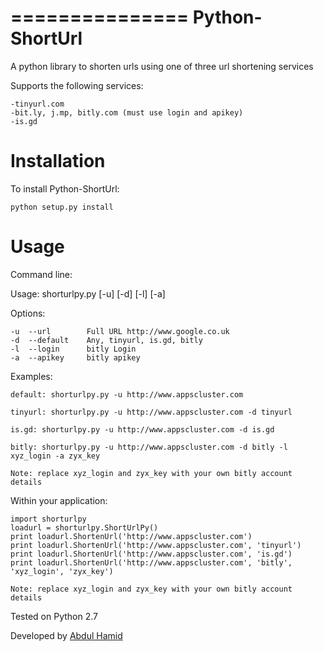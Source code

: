 
===============
Python-ShortUrl
===============

A python library to shorten urls using one of three url shortening services

Supports the following services:

    -tinyurl.com
    -bit.ly, j.mp, bitly.com (must use login and apikey)
    -is.gd

Installation
============

To install Python-ShortUrl:

    python setup.py install

Usage
=====

Command line:

Usage: shorturlpy.py [-u] [-d] [-l] [-a]

Options:

    -u  --url        Full URL http://www.google.co.uk
    -d  --default    Any, tinyurl, is.gd, bitly
    -l  --login      bitly Login
    -a  --apikey     bitly apikey

Examples:

    default: shorturlpy.py -u http://www.appscluster.com
    
    tinyurl: shorturlpy.py -u http://www.appscluster.com -d tinyurl
    
    is.gd: shorturlpy.py -u http://www.appscluster.com -d is.gd

    bitly: shorturlpy.py -u http://www.appscluster.com -d bitly -l xyz_login -a zyx_key

    Note: replace xyz_login and zyx_key with your own bitly account details


Within your application:

    import shorturlpy
    loadurl = shorturlpy.ShortUrlPy()
    print loadurl.ShortenUrl('http://www.appscluster.com')
    print loadurl.ShortenUrl('http://www.appscluster.com', 'tinyurl')
    print loadurl.ShortenUrl('http://www.appscluster.com', 'is.gd')
    print loadurl.ShortenUrl('http://www.appscluster.com', 'bitly', 'xyz_login', 'zyx_key')

    Note: replace xyz_login and zyx_key with your own bitly account details
    
Tested on Python 2.7

Developed by <a target="_blank" href="https://twitter.com/@AbdulHamidCTO">Abdul Hamid</a>
